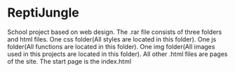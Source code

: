 # ReptiJungle
School project based on web design.
The .rar file consists of three folders and html files.
One css folder(All styles are located in this folder).
One js folder(All functions are located in this folder).
One img folder(All images used in this projects are located in this folder).
All other .html files are pages of the site. The start page is the index.html
